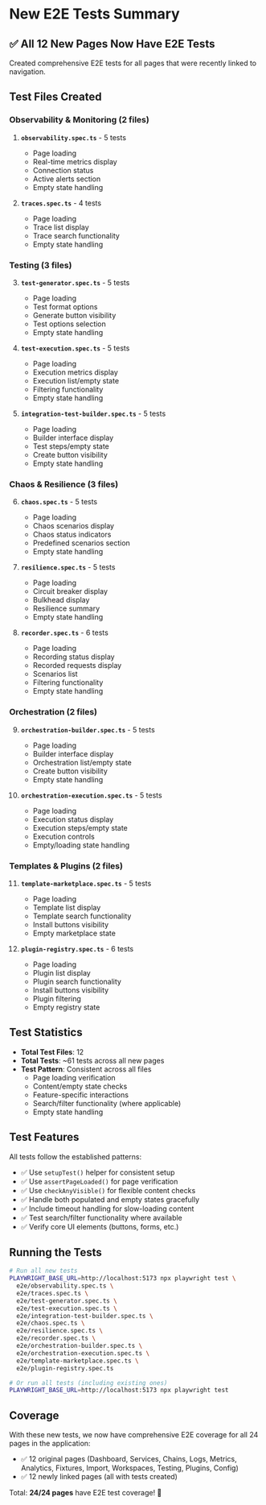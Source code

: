# New E2E Tests Summary

## ✅ All 12 New Pages Now Have E2E Tests

Created comprehensive E2E tests for all pages that were recently linked to navigation.

## Test Files Created

### Observability & Monitoring (2 files)
1. **`observability.spec.ts`** - 5 tests
   - Page loading
   - Real-time metrics display
   - Connection status
   - Active alerts section
   - Empty state handling

2. **`traces.spec.ts`** - 4 tests
   - Page loading
   - Trace list display
   - Trace search functionality
   - Empty state handling

### Testing (3 files)
3. **`test-generator.spec.ts`** - 5 tests
   - Page loading
   - Test format options
   - Generate button visibility
   - Test options selection
   - Empty state handling

4. **`test-execution.spec.ts`** - 5 tests
   - Page loading
   - Execution metrics display
   - Execution list/empty state
   - Filtering functionality
   - Empty state handling

5. **`integration-test-builder.spec.ts`** - 5 tests
   - Page loading
   - Builder interface display
   - Test steps/empty state
   - Create button visibility
   - Empty state handling

### Chaos & Resilience (3 files)
6. **`chaos.spec.ts`** - 5 tests
   - Page loading
   - Chaos scenarios display
   - Chaos status indicators
   - Predefined scenarios section
   - Empty state handling

7. **`resilience.spec.ts`** - 5 tests
   - Page loading
   - Circuit breaker display
   - Bulkhead display
   - Resilience summary
   - Empty state handling

8. **`recorder.spec.ts`** - 6 tests
   - Page loading
   - Recording status display
   - Recorded requests display
   - Scenarios list
   - Filtering functionality
   - Empty state handling

### Orchestration (2 files)
9. **`orchestration-builder.spec.ts`** - 5 tests
   - Page loading
   - Builder interface display
   - Orchestration list/empty state
   - Create button visibility
   - Empty state handling

10. **`orchestration-execution.spec.ts`** - 5 tests
    - Page loading
    - Execution status display
    - Execution steps/empty state
    - Execution controls
    - Empty/loading state handling

### Templates & Plugins (2 files)
11. **`template-marketplace.spec.ts`** - 5 tests
    - Page loading
    - Template list display
    - Template search functionality
    - Install buttons visibility
    - Empty marketplace state

12. **`plugin-registry.spec.ts`** - 6 tests
    - Page loading
    - Plugin list display
    - Plugin search functionality
    - Install buttons visibility
    - Plugin filtering
    - Empty registry state

## Test Statistics

- **Total Test Files**: 12
- **Total Tests**: ~61 tests across all new pages
- **Test Pattern**: Consistent across all files
  - Page loading verification
  - Content/empty state checks
  - Feature-specific interactions
  - Search/filter functionality (where applicable)
  - Empty state handling

## Test Features

All tests follow the established patterns:
- ✅ Use `setupTest()` helper for consistent setup
- ✅ Use `assertPageLoaded()` for page verification
- ✅ Use `checkAnyVisible()` for flexible content checks
- ✅ Handle both populated and empty states gracefully
- ✅ Include timeout handling for slow-loading content
- ✅ Test search/filter functionality where available
- ✅ Verify core UI elements (buttons, forms, etc.)

## Running the Tests

```bash
# Run all new tests
PLAYWRIGHT_BASE_URL=http://localhost:5173 npx playwright test \
  e2e/observability.spec.ts \
  e2e/traces.spec.ts \
  e2e/test-generator.spec.ts \
  e2e/test-execution.spec.ts \
  e2e/integration-test-builder.spec.ts \
  e2e/chaos.spec.ts \
  e2e/resilience.spec.ts \
  e2e/recorder.spec.ts \
  e2e/orchestration-builder.spec.ts \
  e2e/orchestration-execution.spec.ts \
  e2e/template-marketplace.spec.ts \
  e2e/plugin-registry.spec.ts

# Or run all tests (including existing ones)
PLAYWRIGHT_BASE_URL=http://localhost:5173 npx playwright test
```

## Coverage

With these new tests, we now have comprehensive E2E coverage for all 24 pages in the application:
- ✅ 12 original pages (Dashboard, Services, Chains, Logs, Metrics, Analytics, Fixtures, Import, Workspaces, Testing, Plugins, Config)
- ✅ 12 newly linked pages (all with tests created)

Total: **24/24 pages** have E2E test coverage! 🎉


